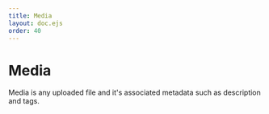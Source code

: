 ```yaml
---
title: Media
layout: doc.ejs
order: 40
---
```

# Media

Media is any uploaded file and it's associated metadata such as description and tags.

